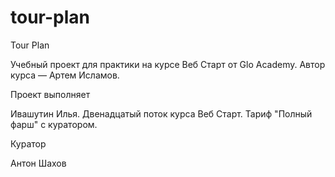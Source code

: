 # tour-plan

Tour Plan

Учебный проект для практики на курсе Веб Старт от Glo Academy. Автор курса — Артем Исламов.


Проект выполняет

Ивашутин Илья. Двенадцатый поток курса Веб Старт. Тариф "Полный фарш" с куратором.


Куратор

Антон Шахов

